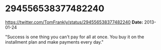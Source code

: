 # 294556538377482240
https://twitter.com/TomFrankly/status/294556538377482240
**Date:** 2013-01-24

"Success is one thing you can't pay for all at once. You buy it on the installment plan and make payments every day."
